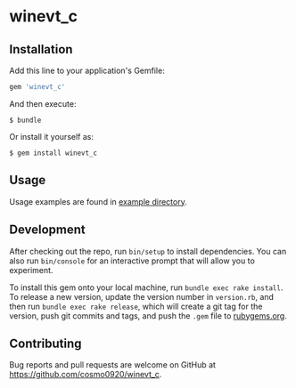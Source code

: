 # winevt_c

## Installation

Add this line to your application's Gemfile:

```ruby
gem 'winevt_c'
```

And then execute:

    $ bundle

Or install it yourself as:

    $ gem install winevt_c

## Usage

Usage examples are found in [example directory](example).
## Development

After checking out the repo, run `bin/setup` to install dependencies. You can also run `bin/console` for an interactive prompt that will allow you to experiment.

To install this gem onto your local machine, run `bundle exec rake install`. To release a new version, update the version number in `version.rb`, and then run `bundle exec rake release`, which will create a git tag for the version, push git commits and tags, and push the `.gem` file to [rubygems.org](https://rubygems.org).

## Contributing

Bug reports and pull requests are welcome on GitHub at https://github.com/cosmo0920/winevt_c.
